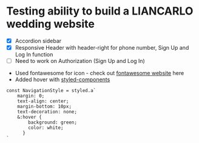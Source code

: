 # Testing ability to build a LIANCARLO wedding website

- [x] Accordion sidebar
- [x] Responsive Header with header-right for phone number, Sign Up and Log In function
- [ ] Need to work on Authorization (Sign Up and Log In)
- Used fontawesome for icon - check out [fontawesome website](https://fontawesome.com/icons/shopping-cart?style=solid) here
- Added hover with [styled-components](https://github.com/styled-components/styled-elements)
```
const NavigationStyle = styled.a`
    margin: 0;
    text-align: center;
    margin-bottom: 10px;
    text-decoration: none;
    &:hover {
        background: green;
        color: white;
      }
`
```